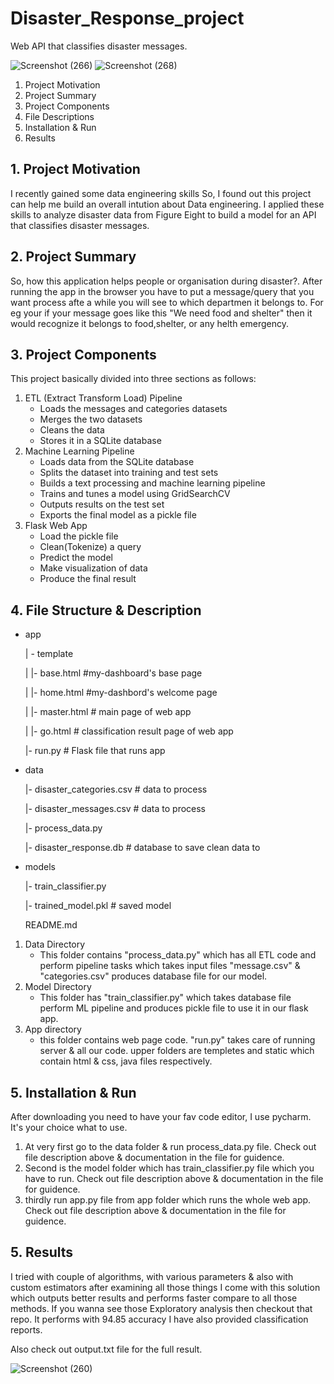 # Disaster_Response_project
Web API that classifies disaster messages.

![Screenshot (266)](https://user-images.githubusercontent.com/33245369/115548097-b0e4b380-a2c4-11eb-911e-b90a7ad42df1.png)
![Screenshot (268)](https://user-images.githubusercontent.com/33245369/115548119-b6da9480-a2c4-11eb-9bcd-4f23e6453562.png)




1. Project Motivation
2. Project Summary
3. Project Components
4. File Descriptions
6. Installation & Run
7. Results

## 1. Project Motivation
 I recently gained some data engineering skills So, I found out this project can help me build an overall intution about Data engineering.
 I applied these skills to analyze disaster data from Figure Eight to build a model for an API that classifies disaster messages.

## 2. Project Summary
 So, how this application helps people or organisation during disaster?. After running the app in the browser you have to put a message/query that you want process afte a while you will see to which departmen it belongs to. For eg your if your message goes like this "We need food and shelter" then it would recognize it belongs to food,shelter, or any helth emergency.

## 3. Project Components
This project basically divided into three sections as follows:
1.   ETL (Extract Transform Load) Pipeline
     * Loads the messages and categories datasets
     * Merges the two datasets
     * Cleans the data
     * Stores it in a SQLite database
2.  Machine Learning Pipeline
    * Loads data from the SQLite database
    * Splits the dataset into training and test sets
    * Builds a text processing and machine learning pipeline
    * Trains and tunes a model using GridSearchCV
    * Outputs results on the test set
    * Exports the final model as a pickle file
4.  Flask Web App
    * Load the pickle file
    * Clean(Tokenize) a query 
    * Predict the model
    * Make visualization of data
    * Produce the final result
 
## 4. File Structure & Description
* app

  | - template
  
  | |- base.html  #my-dashboard's base page
  
  | |- home.html #my-dashbord's welcome page
  
  | |- master.html # main page of web app
  
  | |- go.html # classification result page of web app
  
  |- run.py # Flask file that runs app

* data

  |- disaster_categories.csv # data to process
  
  |- disaster_messages.csv # data to process
  
  |- process_data.py
  
  |- disaster_response.db # database to save clean data to
  
* models
 
  |- train_classifier.py
  
  |- trained_model.pkl # saved model
  
  README.md
  
1. Data Directory
      * This folder contains "process_data.py" which has all ETL code and perform pipeline tasks which takes input files "message.csv" &
        "categories.csv" produces database file for our model.
2. Model Directory
      * This folder has "train_classifier.py" which takes database file perform ML pipeline and produces pickle file to use it in our flask app.
4. App directory
      * this folder contains web page code. "run.py" takes care of running server & all our code. upper folders are templetes and static which contain html 
        & css, java files   respectively.

## 5. Installation & Run
After downloading you need to have your fav code editor, I use pycharm. It's your choice what to use. 
  1. At very first go to the data folder & run process_data.py file. Check out file description above & documentation in the file for guidence.
  2. Second is the model folder which has train_classifier.py file which you have to run. Check out file description above & documentation in the file for guidence.
  3. thirdly run app.py file from app folder which runs the whole web app. Check out file description above & documentation in the file for guidence.

## 5. Results
I tried with couple of algorithms, with various parameters & also with custom estimators after examining all those things I come with this solution which outputs
better results and performs faster compare to all those methods. If you wanna see those Exploratory analysis then checkout that repo.
It performs with 94.85 accuracy I have also provided classification reports.

Also check out output.txt file for the full result.


![Screenshot (260)](https://user-images.githubusercontent.com/33245369/115398376-b4186a80-a204-11eb-81cd-40ef81fbacac.png)



    
